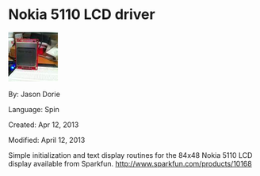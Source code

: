 # Nokia 5110 LCD driver

![Nokia5110.JPG](Nokia5110.JPG)

By: Jason Dorie

Language: Spin

Created: Apr 12, 2013

Modified: April 12, 2013

Simple initialization and text display routines for the 84x48 Nokia 5110 LCD display available from Sparkfun. http://www.sparkfun.com/products/10168
